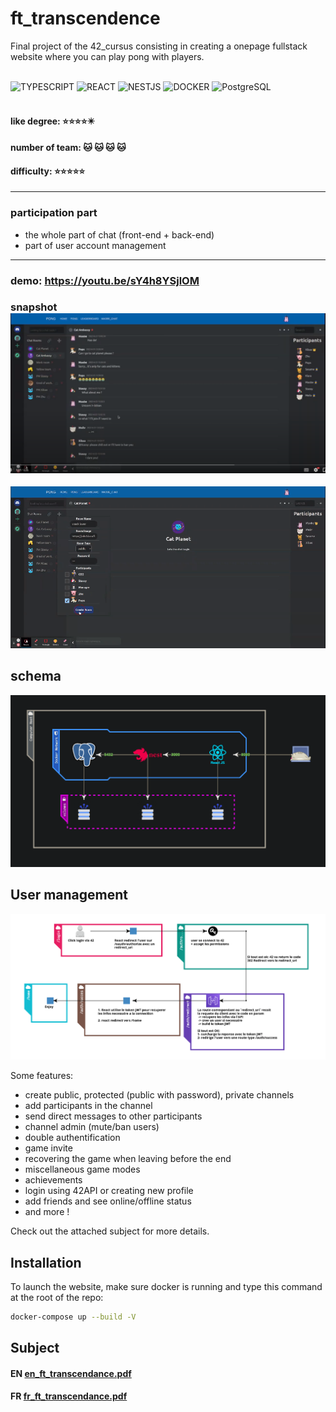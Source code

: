 # ft_transcendence
Final project of the 42_cursus consisting in creating a onepage fullstack website where you can play pong with players.  </br></br>

![TYPESCRIPT](https://img.shields.io/badge/TYPESCRIPT-007ACC?style=for-the-badge&logo=typescript&logoColor=white)
![REACT](https://img.shields.io/badge/REACT-61DAFB?style=for-the-badge&logo=react&logoColor=white)
![NESTJS](https://img.shields.io/badge/NESTJS-CC013A?style=for-the-badge&logo=nestjs&logoColor=white)
![DOCKER](https://img.shields.io/badge/DOCKER-0DB7ED?style=for-the-badge&logo=docker&logoColor=white)
![PostgreSQL](https://img.shields.io/badge/PostgreSQL-4895ef?style=for-the-badge&logo=postgresql&logoColor=white)
</br></br>


#### like degree: :star::star::star::star::eight_pointed_black_star:	
#### number of team: :cat: :cat: :cat: :cat:
#### difficulty: :star::star::star::star::star:

---
### participation part
+ the whole part of chat (front-end + back-end) 
+ part of user account management
---
### **demo**: https://youtu.be/sY4h8YSjlOM
### snapshot ![snapshot](https://github.com/xibaochat/ft_transcendence/blob/master/chat_interface.png)
![snapshot](https://github.com/xibaochat/ft_transcendence/blob/master/chat_interface_1.png)
## schema
![schema](https://github.com/xibaochat/ft_transcendence/blob/master/structure.png)

## User management
![User](https://github.com/xibaochat/ft_transcendence/blob/master/auth_42.png)

Some features:
- create public, protected (public with password), private channels
- add participants in the channel
- send direct messages to other participants
- channel admin (mute/ban users)
- double authentification
- game invite
- recovering the game when leaving before the end
- miscellaneous game modes
- achievements
- login using 42API or creating new profile
- add friends and see online/offline status
- and more !

Check out the attached subject for more details.

## Installation

To launch the website, make sure docker is running and type this command at the root of the repo:

```bash
docker-compose up --build -V
```
## Subject
#### EN [en_ft_transcendance.pdf](https://github.com/xibaochat/ft_transcendence/blob/master/en_ft_transcendance.pdf)
#### FR [fr_ft_transcendance.pdf](https://github.com/xibaochat/ft_transcendence/blob/master/fr_ft_transcendance.pdf)

